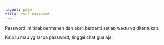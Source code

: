 ```yaml
---
layout: page
title: Your Password
---
```


Password ini tidak permanen dan akan berganti setiap waktu yg ditentukan.
<div id="is"></div>
Kalo lu mau yg tanpa password, tinggal chat gua aja.

<script src="https://utteranc.es/client.js"
  repo="Yutixcode/Yutixcode.github.io"
  issue-term="{{ page.title }}"
  theme="boxy-light"
  crossorigin="anonymous"
  async>
</script>

<script type="text/javascript">
  const queryString = window.location.search;
  const urlParams = new URLSearchParams(queryString);
  const yo = urlParams.get('pw');
  
  if (yo.length == 32) {
    document.getElementById("is").innerHTML += "<pre><code>"+yo+"</pre></code>";
  } else if (yo == null) {
    window.location.href = "/";
  } else {
    alert("Lu heker ya bang?");
    window.location.href = "/";
  }
</script>
